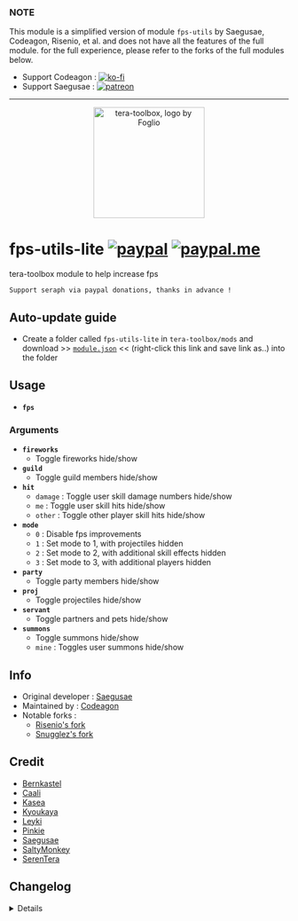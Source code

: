 ### NOTE
This module is a simplified version of module `fps-utils` by Saegusae, Codeagon, Risenio, et al. and does not have all the features of the full module. for the full experience, please refer to the forks of the full modules below.
- Support Codeagon : [![ko-fi](https://img.shields.io/badge/kofi-donate-333333.svg?colorA=169BD7&colorB=333333)](https://ko-fi.com/codeagon)
- Support Saegusae : [![patreon](https://img.shields.io/badge/patreon-donate-333333.svg?colorA=E85B46&colorB=333333)](https://www.patreon.com/saegusa)


---

<p align="center">
<a href="#">
<img src="https://github.com/seraphinush-gaming/pastebin/blob/master/logo_ttb_trans.png?raw=true" width="200" height="200" alt="tera-toolbox, logo by Foglio" />
</a>
</p>

# fps-utils-lite [![paypal](https://img.shields.io/badge/paypal-donate-333333.svg?colorA=253B80&colorB=333333)](https://www.paypal.com/cgi-bin/webscr?cmd=_s-xclick&hosted_button_id=B7QQJZV9L5P2J&source=url) [![paypal.me](https://img.shields.io/badge/paypal.me-donate-333333.svg?colorA=169BD7&colorB=333333)](https://www.paypal.me/seraphinush)
tera-toolbox module to help increase fps
```
Support seraph via paypal donations, thanks in advance !
```

## Auto-update guide
- Create a folder called `fps-utils-lite` in `tera-toolbox/mods` and download >> [`module.json`](https://raw.githubusercontent.com/seraphinush-gaming/fps-utils-lite/master/module.json) << (right-click this link and save link as..) into the folder

## Usage
- __`fps`__
### Arguments
- __`fireworks`__
  - Toggle fireworks hide/show
- __`guild`__
  - Toggle guild members hide/show
- __`hit`__
  - `damage` : Toggle user skill damage numbers hide/show
  - `me` : Toggle user skill hits hide/show
  - `other` : Toggle other player skill hits hide/show
- __`mode`__
  - `0` : Disable fps improvements
  - `1` : Set mode to 1, with projectiles hidden
  - `2` : Set mode to 2, with additional skill effects hidden
  - `3` : Set mode to 3, with additional players hidden
- __`party`__
  - Toggle party members hide/show
- __`proj`__
  - Toggle projectiles hide/show
- __`servant`__
  - Toggle partners and pets hide/show
- __`summons`__
  - Toggle summons hide/show
  - `mine` : Toggles user summons hide/show

## Info
- Original developer : [Saegusae](https://github.com/Saegusae)
- Maintained by : [Codeagon](https://github.com/codeagon/fps-utils)
- Notable forks :
  - [Risenio's fork](https://github.com/Risenio/fps-utils)
  - [Snugglez's fork](https://github.com/Snugglez/fps-utils)

## Credit
- [Bernkastel](https://github.com/Bernkastel-0/)
- [Caali](https://github.com/hackerman-caali/)
- [Kasea](https://github.com/Kaseaa/)
- [Kyoukaya](https://github.com/kyoukaya)
- [Leyki](https://github.com/Leyki)
- [Pinkie](https://github.com/pinkipi/)
- [Saegusae](https://github.com/Saegusae/)
- [SaltyMonkey](https://github.com/SaltyMonkey)
- [SerenTera](https://github.com/SerenTera)

## Changelog
<details>

    1.00
    - Initial fork and commit

</details>
